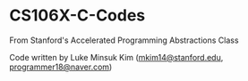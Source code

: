 # CS106X-C-Codes

From Stanford's Accelerated Programming Abstractions Class 

Code written by Luke Minsuk Kim (mkim14@stanford.edu, programmer18@naver.com)  

